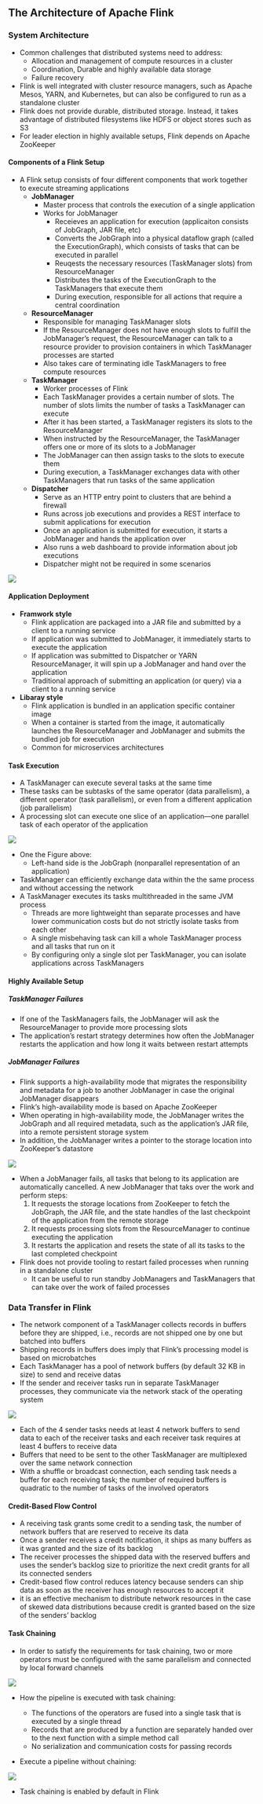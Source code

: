 ## The Architecture of Apache Flink

### System Architecture

- Common challenges that distributed systems need to address:
  - Allocation and management of compute resources in a cluster
  - Coordination, Durable and highly available data storage
  - Failure recovery
- Flink is well integrated with cluster resource managers, such as Apache Mesos, YARN, and Kubernetes, but can also be configured to run as a standalone cluster
- Flink does not provide durable, distributed storage. Instead, it takes advantage of distributed filesystems like HDFS or object stores such as S3
- For leader election in highly available setups, Flink depends on Apache ZooKeeper

#### Components of a Flink Setup

- A Flink setup consists of four different components that work together to execute streaming applications
  - **JobManager**
    - Master process that controls the execution of a single application
    - Works for JobManager
      - Receieves an application for execution (applicaiton consists of JobGraph, JAR file, etc)
      - Converts the JobGraph into a physical dataflow graph (called the ExecutionGraph), which consists of tasks that can be executed in parallel
      - Reuqests the necessary resources (TaskManager slots) from ResourceManager
      - Distributes the tasks of the ExecutionGraph to the TaskManagers that execute them
      - During execution, responsible for all actions that require a central coordination
  - **ResourceManager**
    - Responsible for managing TaskManager slots
    - If the ResourceManager does not have enough slots to fulfill the JobManager’s request, the ResourceManager can talk to a resource provider to provision containers in which TaskManager processes are started
    - Also takes care of terminating idle TaskManagers to free compute resources
  - **TaskManager**
    - Worker processes of Flink
    - Each TaskManager provides a certain number of slots. The number of slots limits the number of tasks a TaskManager can execute
    - After it has been started, a TaskManager registers its slots to the ResourceManager
    - When instructed by the ResourceManager, the TaskManager offers one or more of its slots to a JobManager
    - The JobManager can then assign tasks to the slots to execute them
    - During execution, a TaskManager exchanges data with other TaskManagers that run tasks of the same application
  - **Dispatcher**
    - Serve as an HTTP entry point to clusters that are behind a firewall
    - Runs across job executions and provides a REST interface to submit applications for execution
    - Once an application is submitted for execution, it starts a JobManager and hands the application over
    - Also runs a web dashboard to provide information about job executions
    - Dispatcher might not be required in some scenarios

![](./component_interactions.png)

#### Application Deployment

- **Framwork style**
  - Flink application are packaged into a JAR file and submitted by a client to a running service
  - If application was submitted to JobManager, it immediately starts to execute the application
  - If application was submitted to Dispatcher or YARN ResourceManager, it will spin up a JobManager and hand over the application
  - Traditional approach of submitting an application (or query) via a client to a running service
- **Libaray style**
  - Flink application is bundled in an application specific container image
  - When a container is started from the image, it automatically launches the ResourceManager and JobManager and submits the bundled job for execution
  - Common for microservices architectures

#### Task Execution

- A TaskManager can execute several tasks at the same time
- These tasks can be subtasks of the same operator (data parallelism), a different operator (task parallelism), or even from a different application (job parallelism)
- A processing slot can execute one slice of an application—one parallel task of each operator of the application

![](./operator_tasks_and_slots.png)

- One the Figure above:
  - Left-hand side is the JobGraph (nonparallel representation of an application)
- TaskManager can efficiently exchange data within the the same process and without accessing the network
- A TaskManager executes its tasks multithreaded in the same JVM process
  - Threads are more lightweight than separate processes and have lower communication costs but do not strictly isolate tasks from each other
  - A single misbehaving task can kill a whole TaskManager process and all tasks that run on it
  - By configuring only a single slot per TaskManager, you can isolate applications across TaskManagers

#### Highly Available Setup

##### TaskManager Failures

- If one of the TaskManagers fails, the JobManager will ask the ResourceManager to provide more processing slots
- The application’s restart strategy determines how often the JobManager restarts the application and how long it waits between restart attempts

##### JobManager Failures

- Flink supports a high-availability mode that migrates the responsibility and metadata for a job to another JobManager in case the original JobManager disappears
- Flink’s high-availability mode is based on Apache ZooKeeper
- When operating in high-availability mode, the JobManager writes the JobGraph and all required metadata, such as the application’s JAR file, into a remote persistent storage system
- In addition, the JobManager writes a pointer to the storage location into ZooKeeper’s datastore

![](./highly_available_flink_setup.png)

- When a JobManager fails, all tasks that belong to its application are automatically cancelled. A new JobManager that taks over the work and perform steps:
  1. It requests the storage locations from ZooKeeper to fetch the JobGraph, the JAR file, and the state handles of the last checkpoint of the application from the remote storage
  2. It requests processing slots from the ResourceManager to continue executing the application
  3. It restarts the application and resets the state of all its tasks to the last completed checkpoint
- Flink does not provide tooling to restart failed processes when running in a standalone cluster
  - It can be useful to run standby JobManagers and TaskManagers that can take over the work of failed processes

### Data Transfer in Flink

- The network component of a TaskManager collects records in buffers before they are shipped, i.e., records are not shipped one by one but batched into buffers
- Shipping records in buffers does imply that Flink’s processing model is based on microbatches
- Each TaskManager has a pool of network buffers (by default 32 KB in size) to send and receive datas
- If the sender and receiver tasks run in separate TaskManager processes, they communicate via the network stack of the operating system

![](./data_transfer_between_taskmanager.png)

- Each of the 4 sender tasks needs at least 4 network buffers to send data to each of the receiver tasks and each receiver task requires at least 4 buffers to receive data
- Buffers that need to be sent to the other TaskManager are multiplexed over the same network connection
- With a shuffle or broadcast connection, each sending task needs a buffer for each receiving task; the number of required buffers is quadratic to the number of tasks of the involved operators

#### Credit-Based Flow Control

- A receiving task grants some credit to a sending task, the number of network buffers that are reserved to receive its data
- Once a sender receives a credit notification, it ships as many buffers as it was granted and the size of its backlog
- The receiver processes the shipped data with the reserved buffers and uses the sender’s backlog size to prioritize the next credit grants for all its connected senders
- Credit-based flow control reduces latency because senders can ship data as soon as the receiver has enough resources to accept it
- it is an effective mechanism to distribute network resources in the case of skewed data distributions because credit is granted based on the size of the senders’ backlog

#### Task Chaining

- In order to satisfy the requirements for task chaining, two or more operators must be configured with the same parallelism and connected by local forward channels

![](./task_chaining1.png)

- How the pipeline is executed with task chaining:
  - The functions of the operators are fused into a single task that is executed by a single thread
  - Records that are produced by a function are separately handed over to the next function with a simple method call
  - No serialization and communication costs for passing records

- Execute a pipeline without chaining:

![](./task_chaining2.png)

- Task chaining is enabled by default in Flink